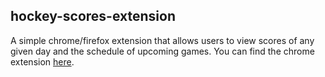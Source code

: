 ## hockey-scores-extension

A simple chrome/firefox extension that allows users to view scores of any given day and the schedule of upcoming games. You can find the chrome extension [here](https://chrome.google.com/webstore/detail/hockey-scores-viewer/ibjgdiomocakahljoligidkkijepblkb?hl=en). 



